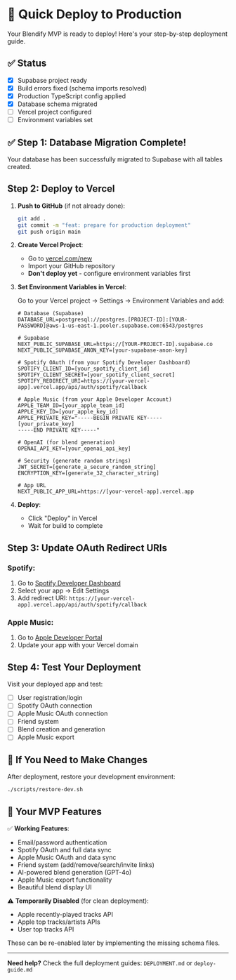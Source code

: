 # 🚀 Quick Deploy to Production

Your Blendify MVP is ready to deploy! Here's your step-by-step deployment guide.

## ✅ Status
- [x] Supabase project ready
- [x] Build errors fixed (schema imports resolved)
- [x] Production TypeScript config applied
- [x] Database schema migrated
- [ ] Vercel project configured
- [ ] Environment variables set

## ✅ Step 1: Database Migration Complete!

Your database has been successfully migrated to Supabase with all tables created.

## Step 2: Deploy to Vercel

1. **Push to GitHub** (if not already done):
   ```bash
   git add .
   git commit -m "feat: prepare for production deployment"
   git push origin main
   ```

2. **Create Vercel Project**:
   - Go to [vercel.com/new](https://vercel.com/new)
   - Import your GitHub repository
   - **Don't deploy yet** - configure environment variables first

3. **Set Environment Variables in Vercel**:
   
   Go to your Vercel project → Settings → Environment Variables and add:

   ```
   # Database (Supabase)
   DATABASE_URL=postgresql://postgres.[PROJECT-ID]:[YOUR-PASSWORD]@aws-1-us-east-1.pooler.supabase.com:6543/postgres
   
   # Supabase
   NEXT_PUBLIC_SUPABASE_URL=https://[YOUR-PROJECT-ID].supabase.co
   NEXT_PUBLIC_SUPABASE_ANON_KEY=[your-supabase-anon-key]
   
   # Spotify OAuth (from your Spotify Developer Dashboard)
   SPOTIFY_CLIENT_ID=[your_spotify_client_id]
   SPOTIFY_CLIENT_SECRET=[your_spotify_client_secret]
   SPOTIFY_REDIRECT_URI=https://[your-vercel-app].vercel.app/api/auth/spotify/callback
   
   # Apple Music (from your Apple Developer Account)
   APPLE_TEAM_ID=[your_apple_team_id]
   APPLE_KEY_ID=[your_apple_key_id]
   APPLE_PRIVATE_KEY="-----BEGIN PRIVATE KEY-----
   [your_private_key]
   -----END PRIVATE KEY-----"
   
   # OpenAI (for blend generation)
   OPENAI_API_KEY=[your_openai_api_key]
   
   # Security (generate random strings)
   JWT_SECRET=[generate_a_secure_random_string]
   ENCRYPTION_KEY=[generate_32_character_string]
   
   # App URL
   NEXT_PUBLIC_APP_URL=https://[your-vercel-app].vercel.app
   ```

4. **Deploy**:
   - Click "Deploy" in Vercel
   - Wait for build to complete

## Step 3: Update OAuth Redirect URIs

### Spotify:
1. Go to [Spotify Developer Dashboard](https://developer.spotify.com/dashboard)
2. Select your app → Edit Settings
3. Add redirect URI: `https://[your-vercel-app].vercel.app/api/auth/spotify/callback`

### Apple Music:
1. Go to [Apple Developer Portal](https://developer.apple.com)
2. Update your app with your Vercel domain

## Step 4: Test Your Deployment

Visit your deployed app and test:
- [ ] User registration/login
- [ ] Spotify OAuth connection  
- [ ] Apple Music OAuth connection
- [ ] Friend system
- [ ] Blend creation and generation
- [ ] Apple Music export

## 🔧 If You Need to Make Changes

After deployment, restore your development environment:
```bash
./scripts/restore-dev.sh
```

## 🎉 Your MVP Features

✅ **Working Features**:
- Email/password authentication
- Spotify OAuth and full data sync
- Apple Music OAuth and data sync
- Friend system (add/remove/search/invite links)
- AI-powered blend generation (GPT-4o)
- Apple Music export functionality
- Beautiful blend display UI

⚠️ **Temporarily Disabled** (for clean deployment):
- Apple recently-played tracks API
- Apple top tracks/artists APIs  
- User top tracks API

These can be re-enabled later by implementing the missing schema files.

---
**Need help?** Check the full deployment guides: `DEPLOYMENT.md` or `deploy-guide.md`